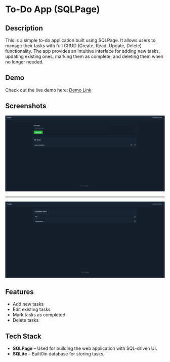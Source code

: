 # To-Do App (SQLPage)

## Description

This is a simple to-do application built using SQLPage. It allows users to manage their tasks with full CRUD (Create, Read, Update, Delete) functionality. The app provides an intuitive interface for adding new tasks, updating existing ones, marking them as complete, and deleting them when no longer needed.

## Demo

Check out the live demo here: [Demo Link](https://www.loom.com/share/ce909141beca409e9d62c973a7ee7ae0)

## Screenshots

![Main Page](../../assets/todo-one.PNG)

---

![Completed Todos Page](../../assets/todo-two.PNG)

## Features

- Add new tasks
- Edit existing tasks
- Mark tasks as completed
- Delete tasks

## Tech Stack

- **SQLPage** – Used for building the web application with SQL-driven UI.
- **SQLite** – Built0in database for storing tasks.
